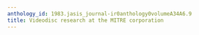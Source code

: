 ```yaml
---
anthology_id: 1983.jasis_journal-ir0anthology0volumeA34A6.9
title: Videodisc research at the MITRE corporation
---
```

